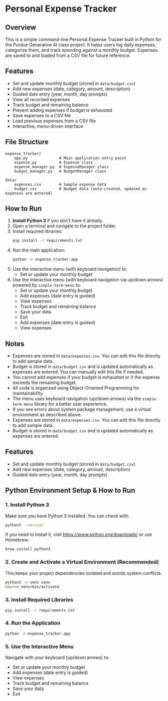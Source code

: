 # Personal Expense Tracker

## Overview
This is a simple command-line Personal Expense Tracker built in Python for the Purdue Generative AI class project. It helps users log daily expenses, categorize them, and track spending against a monthly budget. Expenses are saved to and loaded from a CSV file for future reference.

## Features
- Set and update monthly budget (stored in `data/budget.csv`)
- Add new expenses (date, category, amount, description)
- Guided date entry (year, month, day prompts)
- View all recorded expenses
- Track budget and remaining balance
- Prevent adding expenses if budget is exhausted
- Save expenses to a CSV file
- Load previous expenses from a CSV file
- Interactive, menu-driven interface

## File Structure
```
expense_tracker/
    app.py              # Main application entry point
    expense.py          # Expense class
    expense_manager.py  # ExpenseManager class
    budget_manager.py   # BudgetManager class

data/
    expenses.csv        # Sample expense data
    budget.csv          # Budget data (auto-created, updated as expenses are entered)
```

## How to Run
1. **Install Python 3** if you don't have it already.
2. Open a terminal and navigate to the project folder.
3. Install required libraries:
    ```bash
    pip install -r requirements.txt
    ```
4. Run the main application:
    ```bash
    python -m expense_tracker.app
    ```
5. Use the interactive menu (with keyboard navigation) to:
    - Set or update your monthly budget
6. Use the interactive menu (with keyboard navigation via up/down arrows) powered by `simple-term-menu` to:
    - Set or update your monthly budget
    - Add expenses (date entry is guided)
    - View expenses
    - Track budget and remaining balance
    - Save your data
    - Exit
    - Add expenses (date entry is guided)
    - View expenses
## Notes
- Expenses are stored in `data/expenses.csv`. You can edit this file directly to add sample data.
- Budget is stored in `data/budget.csv` and is updated automatically as expenses are entered. You can manually edit this file if needed.
- You cannot add expenses if your budget is exhausted or if the expense exceeds the remaining budget.
- All code is organized using Object-Oriented Programming for maintainability.
- The menu uses keyboard navigation (up/down arrows) via the `simple-term-menu` library for a better user experience.
- If you see errors about system package management, use a virtual environment as described above.
- Expenses are stored in `data/expenses.csv`. You can edit this file directly to add sample data.
- Budget is stored in `data/budget.csv` and is updated automatically as expenses are entered.
## Features
- Set and update monthly budget (stored in `data/budget.csv`)
- Add new expenses (date, category, amount, description)
- Guided date entry (year, month, day prompts)
## Python Environment Setup & How to Run

### 1. Install Python 3
Make sure you have Python 3 installed. You can check with:
```bash
python3 --version
```
If you need to install it, visit https://www.python.org/downloads/ or use Homebrew:
```bash
brew install python3
```

### 2. Create and Activate a Virtual Environment (Recommended)
This keeps your project dependencies isolated and avoids system conflicts.
```bash
python3 -m venv venv
source venv/bin/activate
```

### 3. Install Required Libraries
```bash
pip install -r requirements.txt
```

### 4. Run the Application
```bash
python -m expense_tracker.app
```

### 5. Use the Interactive Menu
Navigate with your keyboard (up/down arrows) to:
- Set or update your monthly budget
- Add expenses (date entry is guided)
- View expenses
- Track budget and remaining balance
- Save your data
- Exit
```
